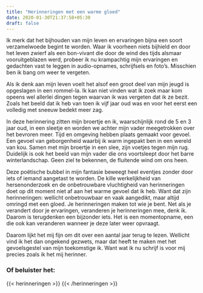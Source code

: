 ```yaml
---
title: "Herinneringen met een warme gloed"
date: 2020-01-30T21:37:58+05:30
draft: false
---
```


Ik merk dat het bijhouden van mijn leven en ervaringen bijna een soort verzamelwoede begint te worden. Waar ik voorheen niets bijhield en door het leven zwierf als een bon-vivant die door de wind des tijds alsmaar vooruitgeblazen werd, probeer ik nu krampachtig mijn ervaringen en gedachten vast te leggen in audio-opnames, schrijfsels en foto’s. Misschien ben ik bang om weer te vergeten.

Als ik denk aan mijn leven voelt het alsof een groot deel van mijn jeugd is opgeslagen in een rommel-la. Ik kan niet vinden wat ik zoek maar kom opeens wel allerlei dingen tegen waarvan ik was vergeten dat ik ze bezit. Zoals het beeld dat ik heb van toen ik vijf jaar oud was en voor het eerst een volledig met sneeuw bedekt meer zag.

In deze herinnering zitten mijn broertje en ik, waarschijnlijk rond de 5 en 3 jaar oud, in een sleetje en worden we achter mijn vader meegetrokken over het bevroren meer. Tijd en omgeving hebben plaats gemaakt voor gevoel. Een gevoel van geborgenheid waarbij ik warm ingepakt ben in een wereld van kou. Samen met mijn broertje in een slee, zijn voetjes tegen mijn rug. Duidelijk is ook het beeld van mijn vader die ons voortsleept door het barre winterlandschap. Geen ziel te bekennen, de fluitende wind om ons heen.

Deze poëtische bubbel in mijn fantasie beweegt heel eventjes zonder door iets of iemand aangetast te worden. De kille werkelijkheid van hersenonderzoek en de onbetrouwbare vluchtigheid van herinneringen doet op dit moment niet af aan het warme gevoel dat ik heb. Want dat zijn herinneringen: wellicht  onbetrouwbaar en vaak aangedikt, maar altijd omringd met een gloed. Je herinneringen maken tot wie je bent. Net als je verandert door je ervaringen, veranderen je herinneringen mee, denk ik. Daarom is terugdenken een bijzonder iets. Het is een momentopname, een die ook kan veranderen wanneer je deze later weer opvraagt.

Daarom lijkt het mij fijn om dit over een aantal jaar terug te lezen. Wellicht vind ik het dan ongekend gezwets, maar dat heeft te maken met het gevoelsgestel van mijn toekomstige ik. Want wat ik nu schrijf is voor mij precies zoals ik het mij herinner.

### Of beluister het:
{{< herinneringen >}}
{{< /herinneringen >}}
